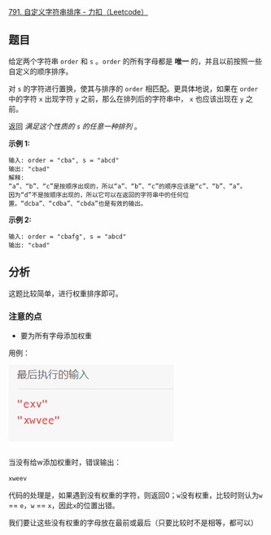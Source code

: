 [791. 自定义字符串排序 - 力扣（Leetcode）](https://leetcode.cn/problems/custom-sort-string/description/)

## 题目

给定两个字符串 `order` 和 `s` 。`order` 的所有字母都是 **唯一** 的，并且以前按照一些自定义的顺序排序。

对 `s` 的字符进行置换，使其与排序的 `order` 相匹配。更具体地说，如果在 `order` 中的字符 `x` 出现字符 `y` 之前，那么在排列后的字符串中， `x` 也应该出现在 `y` 之前。

返回 *满足这个性质的 `s` 的任意一种排列* 。

**示例 1:**

```
输入: order = "cba", s = "abcd"
输出: "cbad"
解释: 
“a”、“b”、“c”是按顺序出现的，所以“a”、“b”、“c”的顺序应该是“c”、“b”、“a”。
因为“d”不是按顺序出现的，所以它可以在返回的字符串中的任何位置。“dcba”、“cdba”、“cbda”也是有效的输出。
```

**示例 2:**

```
输入: order = "cbafg", s = "abcd"
输出: "cbad"
```

## 分析

这题比较简单，进行权重排序即可。

### 注意的点

- 要为所有字母添加权重

用例：

![image-20221114195505807](assets/image-20221114195505807.png)

当没有给w添加权重时，错误输出：

```javascript
xweev
```

代码的处理是，如果遇到没有权重的字符，则返回0；`w`没有权重，比较时则认为`w` == `e`，`w` == `x`，因此`x`的位置出错。

我们要让这些没有权重的字母放在最前或最后（只要比较时不是相等，都可以） 
